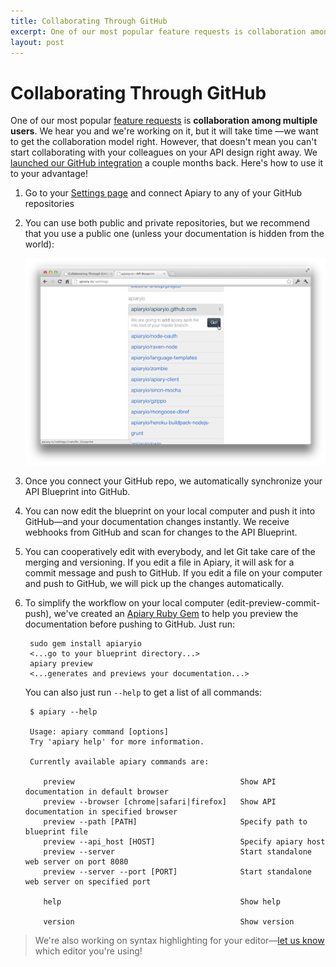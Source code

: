 ```yaml
---
title: Collaborating Through GitHub
excerpt: One of our most popular feature requests is collaboration among multiple users. Here's how you can use our GitHub integration to do that
layout: post
---
```


# Collaborating Through GitHub

One of our most popular [feature requests](https://apiary.uservoice.com/forums/120125-general/suggestions/3003895-share-one-api-among-several-users) is **collaboration among multiple users**. We hear you and we're working on it, but it will take time —we want to get the collaboration model right. However, that doesn't mean you can't start collaborating with your colleagues on your API design right away. We [launched our GitHub integration](http://blog.apiary.io/2012/05/21/to-our-wonderful-beta-testers/) a couple months back. Here's how to use it to your advantage!

1. Go to your [Settings page](https://apiary.io/settings) and connect Apiary to any of your GitHub repositories
2. You can use both public and private repositories, but we recommend that you use a public one (unless your documentation is hidden from the world):

     ![Github Repos Association](/images/2012-09-13-github-repos.png)

3. Once you connect your GitHub repo, we automatically synchronize your API Blueprint into GitHub.
4. You can now edit the blueprint on your local computer and push it into GitHub&mdash;and your documentation changes instantly. We receive webhooks from GitHub and scan for changes to the API Blueprint.
5. You can cooperatively edit with everybody, and let Git take care of the merging and versioning. If you edit a file in Apiary, it will ask for a commit message and push to GitHub. If you edit a file on your computer and push to GitHub, we will pick up the changes automatically.

6. To simplify the workflow on your local computer (edit-preview-commit-push), we've created an [Apiary Ruby Gem](https://github.com/apiaryio/apiary-client) to help you preview the documentation before pushing to GitHub. Just run:

        sudo gem install apiaryio
        <...go to your blueprint directory...>
        apiary preview
        <...generates and previews your documentation...>

    You can also just run `--help` to get a list of all commands:

        $ apiary --help

        Usage: apiary command [options]
        Try 'apiary help' for more information.

        Currently available apiary commands are:

           preview                                     Show API documentation in default browser
           preview --browser [chrome|safari|firefox]   Show API documentation in specified browser
           preview --path [PATH]                       Specify path to blueprint file
           preview --api_host [HOST]                   Specify apiary host
           preview --server                            Start standalone web server on port 8080
           preview --server --port [PORT]              Start standalone web server on specified port

           help                                        Show help

           version                                     Show version

> We're also working on syntax highlighting for your editor&mdash;[let us know](http://support.apiary.io/forums/120125-general/suggestions/3078545-create-package-for-sublime-text) which editor you're using!
